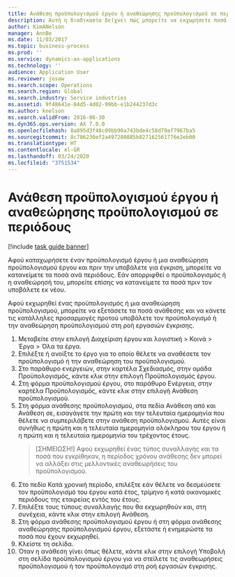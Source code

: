 ```yaml
---
title: Ανάθεση προϋπολογισμού έργου ή αναθεώρησης προϋπολογισμού σε περιόδους
description: Αυτή η διαδικασία δείχνει πώς μπορείτε να εκχωρήσετε ποσά προϋπολογισμού έργου σε περιόδους.
author: KimANelson
manager: AnnBe
ms.date: 11/03/2017
ms.topic: business-process
ms.prod: ''
ms.service: dynamics-ax-applications
ms.technology: ''
audience: Application User
ms.reviewer: josaw
ms.search.scope: Operations
ms.search.region: Global
ms.search.industry: Service industries
ms.assetid: 9f48641e-84d5-4d02-99bb-e1b244237d3c
ms.author: knelson
ms.search.validFrom: 2016-06-30
ms.dyn365.ops.version: AX 7.0.0
ms.openlocfilehash: 8a895d3f48c09bb90a743bde4c58d79af7967ba5
ms.sourcegitcommit: 8c786230ef2a497280885b827162561776e2eb00
ms.translationtype: HT
ms.contentlocale: el-GR
ms.lasthandoff: 03/24/2020
ms.locfileid: "3751534"
---
```

# <a name="allocate-a-project-budget-or-budget-revision-across-periods"></a>Ανάθεση προϋπολογισμού έργου ή αναθεώρησης προϋπολογισμού σε περιόδους

[!include [task guide banner](../../includes/task-guide-banner.md)]

Αφού καταχωρήσετε έναν προϋπολογισμό έργου ή μια αναθεώρηση προϋπολογισμού έργου και πριν την υποβάλετε για έγκριση, μπορείτε να κατανείμετε τα ποσά ανά περιόδους. Εάν απορριφθεί ο προϋπολογισμός ή η αναθεώρησή του, μπορείτε επίσης να κατανείμετε τα ποσά πριν τον υποβάλετε εκ νέου. 

Αφού εκχωρηθεί ένας προϋπολογισμός ή μια αναθεώρηση προϋπολογισμού, μπορείτε να εξετάσετε τα ποσά ανάθεσης και να κάνετε τις κατάλληλες προσαρμογές προτού υποβάλετε τον προϋπολογισμό ή την αναθεώρηση προϋπολογισμού στη ροή εργασιών έγκρισης. 

1. Μεταβείτε στην επιλογή Διαχείριση έργου και λογιστική > Κοινά > Έργα > Όλα τα έργα. 
2. Επιλέξτε ή ανοίξτε το έργο για το οποίο θέλετε να αναθέσετε τον προϋπολογισμό ή την αναθεώρηση του προϋπολογισμού. 
3. Στο παράθυρο ενεργειών, στην καρτέλα Σχεδιασμός, στην ομάδα Προϋπολογισμός, κάντε κλικ στην επιλογή Προϋπολογισμός έργου. 
4. Στη φόρμα προϋπολογισμού έργου, στο παράθυρο Ενέργεια, στην καρτέλα Προϋπολογισμός, κάντε κλικ στην επιλογή Ανάθεση προϋπολογισμού. 
5. Στη φόρμα ανάθεσης προϋπολογισμού, στα πεδία Ανάθεση από και Ανάθεση σε, εισαγάγετε την πρώτη και την τελευταία ημερομηνία που θέλετε να συμπεριλάβετε στην ανάθεση προϋπολογισμού. Αυτές είναι συνήθως η πρώτη και η τελευταία ημερομηνία ολόκληρου του έργου ή η πρώτη και η τελευταία ημερομηνία του τρέχοντος έτους.  
   > [ΣΗΜΕΙΩΣΗ!] Αφού εκχωρηθεί ένας τύπος συναλλαγής και τα ποσά που εγκρίθηκαν, η περίοδος χρόνου ανάθεσης δεν μπορεί να αλλάξει στις μελλοντικές αναθεωρήσεις του προϋπολογισμού. 
6. Στο πεδίο Κατά χρονική περίοδο, επιλέξτε εάν θέλετε να δεσμεύσετε τον προϋπολογισμό του έργου κατά έτος, τρίμηνο ή κατά οικονομικές περιόδους της εταιρείας εντός του έτους.
7. Επιλέξτε τους τύπους συναλλαγής που θα εκχωρηθούν και, στη συνέχεια, κάντε κλικ στην επιλογή Ανάθεση. 
8. Στη φόρμα ανάθεσης προϋπολογισμού έργου ή στη φόρμα ανάθεσης αναθεώρησης προϋπολογισμού έργου, εξετάστε ή ενημερώστε τα ποσά που έχουν εκχωρηθεί. 
9. Κλείστε τη σελίδα.
10. Όταν η ανάθεση γίνει όπως θέλετε, κάντε κλικ στην επιλογή Υποβολή στη σελίδα προϋπολογισμού έργου για να στείλετε τις αναθεωρήσεις προϋπολογισμού ή τον προϋπολογισμό στη ροή εργασιών έγκρισης.  


